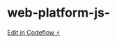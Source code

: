 # web-platform-js-

[Edit in Codeflow ⚡️](https://stackblitz.com/~/github.com/pranavaselva/web-platform-js-)